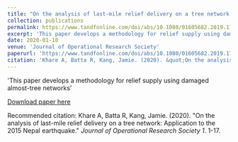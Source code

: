 ```yaml
---
title: "On the analysis of last-mile relief delivery on a tree network: Application to the 2015 Nepal earthquake"
collection: publications
permalink: https://www.tandfonline.com/doi/abs/10.1080/01605682.2019.1708824
excerpt: 'This paper develops a methodology for relief supply using damaged almost-tree networks'
date: 2020-01-10
venue: 'Journal of Operational Research Society'
paperurl: 'https://www.tandfonline.com/doi/abs/10.1080/01605682.2019.1708824'
citation: 'Khare A, Batta R, Kang, Jamie. (2020). &quot;On the analysis of last-mile relief delivery on a tree network: Application to the 2015 Nepal earthquake.&quot; <i>Journal of Operational Research Society 1</i>. 1-17.'
---
```

'This paper develops a methodology for relief supply using damaged almost-tree networks'

[Download paper here](http://akrm3008/files/paper2.pdf)

Recommended citation: Khare A, Batta R, Kang, Jamie.  (2020). "On the analysis of last-mile relief delivery on a tree network: Application to the 2015 Nepal earthquake." <i>Journal of Operational Research Society 1</i>. 1-17.
